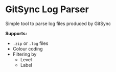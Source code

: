 # GitSync Log Parser

Simple tool to parse log files produced by GitSync

**Supports:**
- `.zip` or `.log` files
- Colour coding
- Filtering by
  - Level
  - Label
